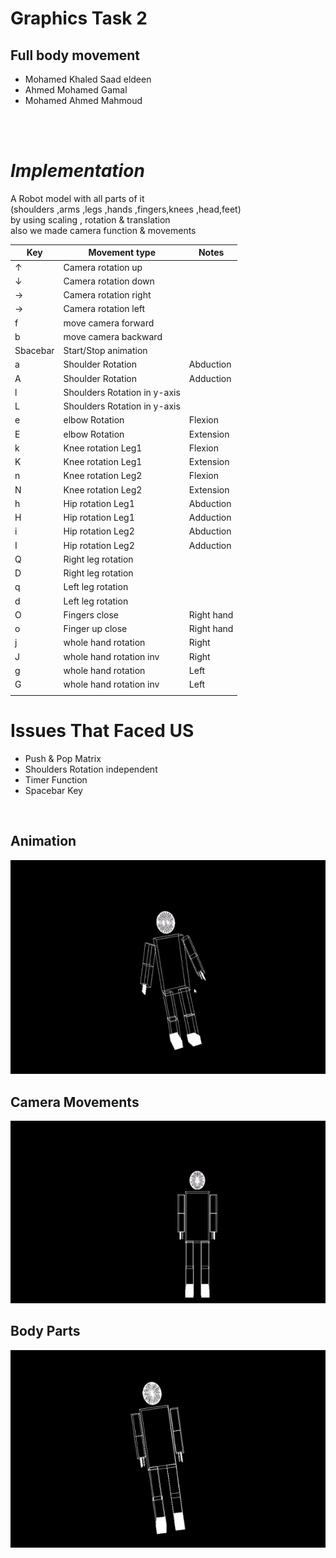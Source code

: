 # **Graphics Task 2**
## Full body movement  


- Mohamed Khaled Saad eldeen 
- Ahmed Mohamed Gamal 
- Mohamed Ahmed Mahmoud 
<br>
<br>

# *Implementation* 

A Robot model with all parts of it<br>
(shoulders ,arms ,legs ,hands ,fingers,knees ,head,feet)<br> 
by using scaling , rotation & translation <br>
also we made camera function & movements <br>


<div class="tg-wrap"><table id="tg-fAEUi">
<thead>
  <tr>
    <th>Key</th>
    <th>Movement type</th>
    <th>Notes</th>
  </tr>
</thead>
<tbody>
  <tr>
    <td>↑</td>
    <td>Camera rotation up</td>
    <td></td>
  </tr>
  <tr>
    <td>↓</td>
    <td>Camera rotation down</td>
    <td> </td>
  </tr>
  <tr>
    <td>→</td>
    <td>Camera rotation right</td>
    <td> </td>
  </tr>
  <tr>
    <td>→</td>
    <td>Camera rotation left</td>
    <td> </td>
  </tr>
  <tr>
    <td>f</td>
    <td>move camera forward</td>
    <td> </td>
  </tr>
  <tr>
    <td>b</td>
    <td>move camera backward</td>
    <td> </td>
  </tr>
  <tr>
    <td>Sbacebar</td>
    <td>Start/Stop animation</td>
    <td> </td>
  </tr>
  <tr>
    <td>a</td>
    <td>Shoulder Rotation</td>
    <td>Abduction</td>
  </tr>
  <tr>
    <td>A</td>
    <td>Shoulder Rotation</td>
    <td>Adduction</td>
  </tr>
  <tr>
    <td>l</td>
    <td>Shoulders Rotation in y-axis</td>
    <td></td>
  </tr>
  <tr>
    <td>L</td>
    <td>Shoulders Rotation in y-axis</td>
    <td></td>
  </tr>
  <tr>
    <td>e</td>
    <td>elbow Rotation</td>
    <td>Flexion</td>
  </tr>
  <tr>
    <td>E</td>
    <td>elbow Rotation</td>
    <td>Extension</td>
  </tr>
  <tr>
    <td>k</td>
    <td>Knee rotation Leg1</td>
    <td>Flexion</td>
  </tr>
  <tr>
    <td>K</td>
    <td>Knee rotation Leg1</td>
    <td>Extension</td>
  </tr>
  <tr>
    <td>n</td>
    <td>Knee rotation Leg2</td>
    <td>Flexion</td>
  </tr>
  <tr>
    <td>N</td>
    <td>Knee rotation Leg2</td>
    <td>Extension</td>
  </tr>
  <tr>
    <td>h</td>
    <td>Hip rotation Leg1</td>
    <td>Abduction</td>
  </tr>
  <tr>
    <td>H</td>
    <td>Hip rotation Leg1</td>
    <td>Adduction</td>
  </tr>
  <tr>
    <td>i</td>
    <td>Hip rotation Leg2</td>
    <td>Abduction</td>
  </tr>
  <tr>
    <td>I</td>
    <td>Hip rotation Leg2</td>
    <td>Adduction</td>
  </tr>
  <tr>
    <td>Q</td>
    <td>Right leg rotation</td>
    <td></td>
  </tr>
  <tr>
    <td>D</td>
    <td>Right leg rotation</td>
    <td></td>
  </tr>
  <tr>
    <td>q</td>
    <td>Left leg rotation</td>
    <td></td>
  </tr>
  <tr>
    <td>d</td>
    <td>Left leg rotation</td>
    <td></td>
  </tr>
   <tr>
    <td>O</td>
    <td>Fingers close </td>
    <td>Right hand </td>
  </tr>
  <tr>
    <td>o</td>
    <td>Finger up close </td>
    <td> Right hand</td>
  </tr>
  <tr>
    <td>j</td>
    <td>whole hand rotation</td>
    <td> Right</td>
  </tr>
  <tr>
    <td>J</td>
    <td>whole hand rotation inv</td>
    <td> Right</td>
  </tr>
  <tr>
    <td>g</td>
    <td>whole hand rotation</td>
    <td>Left</td>
  </tr>
  <tr>
    <td>G</td>
    <td>whole hand rotation inv</td>
    <td>Left</td>
  </tr>
  <tr>
    <td></td>
    <td></td>
    <td></td>
  </tr>
</tbody>
</table></div>

# Issues That Faced US
- Push & Pop Matrix
- Shoulders Rotation independent 
- Timer Function 
- Spacebar Key
<br>

## **Animation**

<img src="Images/animation.gif">

## **Camera Movements**

<img src="Images/Camera Movement.gif">

## **Body Parts**

<img src="Images/Body parts.gif">
